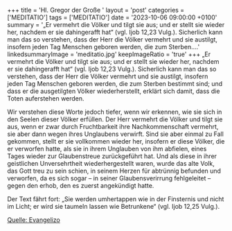 +++
title = 'Hl. Gregor der Große  '
layout = 'post'
categories = ['MEDITATIO']
tags = ['MEDITATIO']
date = '2023-10-06 09:00:00 +0100'
summary = '„Er vermehrt die Völker und tilgt sie aus; und er stellt sie wieder her, nachdem er sie dahingerafft hat“ (vgl. Ijob 12,23 Vulg.). Sicherlich kann man das so verstehen, dass der Herr die Völker vermehrt und sie austilgt, insofern jeden Tag Menschen geboren werden, die zum Sterben....'
linkedsummaryImage = 'meditatio.jpg'
keepImageRatio = 'true'
+++
„Er vermehrt die Völker und tilgt sie aus; und er stellt sie wieder her, nachdem er sie dahingerafft hat“ (vgl. Ijob 12,23 Vulg.). Sicherlich kann man das so verstehen, dass der Herr die Völker vermehrt und sie austilgt, insofern jeden Tag Menschen geboren werden, die zum Sterben bestimmt sind; und dass er die ausgetilgten Völker wiederherstellt, erklärt sich damit, dass die Toten auferstehen werden.<!--more-->

Wir verstehen diese Worte jedoch tiefer, wenn wir erkennen, wie sie sich in den Seelen dieser Völker erfüllen. Der Herr vermehrt die Völker und tilgt sie aus, wenn er zwar durch Fruchtbarkeit ihre Nachkommenschaft vermehrt, sie aber dann wegen ihres Unglaubens verwirft. Sind sie aber einmal zu Fall gekommen, stellt er sie vollkommen wieder her, insofern er diese Völker, die er verworfen hatte, als sie in ihrem Unglauben von ihm abfielen, eines Tages wieder zur Glaubenstreue zurückgeführt hat. Und als diese in ihrer geistlichen Unversehrtheit wiederhergestellt waren, wurde das alte Volk, das Gott treu zu sein schien, in seinem Herzen für abtrünnig befunden und verworfen, da es sich sogar – in seiner Glaubensverirrung fehlgeleitet – gegen den erhob, den es zuerst angekündigt hatte.

Der Text fährt fort: „Sie werden umhertappen wie in der Finsternis und nicht im Licht; er wird sie taumeln lassen wie Betrunkene“ (vgl. Ijob 12,25 Vulg.).



[Quelle: Evangelizo](https://evangeliumtagfuertag.org/DE/gospel)
